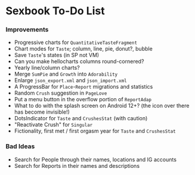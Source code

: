 # Sexbook To-Do List

### Improvements

* Progressive charts for `QuantitativeTasteFragment`
* Chart modes for `Taste`; column, line, pie, donut?, bubble
* Save `Taste`'s states (in SP not VM)
* Can you make hellocharts columns round-cornered?
* Yearly line/column charts?
* Merge `SumPie` and `Growth` into `Adorability`
* Enlarge `json_export.xml` and `json_import.xml`
* A ProgressBar for `Place`-`Report` migrations and statistics
* Random `Crush` suggestion in `PageLove`
* Put a menu button in the overflow portion of `ReportAdap`
* What to do with the splash screen on Android 12+? (the icon over there has become invisible!)
* DotsIndicator for `Taste` and `CrushesStat` (with caution)
* "Reactivate Crush" for `Singular`
* Fictionality, first met / first orgasm year for `Taste` and `CrushesStat`

### Bad Ideas

* Search for People through their names, locations and IG accounts
* Search for Reports in their names and descriptions
